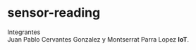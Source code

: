# sensor-reading
<p>Integrantes </br> Juan Pablo Cervantes Gonzalez y Montserrat Parra Lopez <b>IoT</b>.

